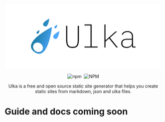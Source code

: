 <p align="center">
    <img width="500" src="./images/cover.png" alt="logo">
</p>
<p align="center">
<a><img alt="npm" src="https://img.shields.io/npm/v/ulka?style=for-the-badge&labelColor=black&color=darkred&logo=npm&label=Ulka"></a>&nbsp;
<a><img alt="NPM" src="https://img.shields.io/npm/l/ulka?color=darkgreen&labelColor=black&style=for-the-badge"></a>
</p>

<p align="center">
    Ulka is a free and open source static site generator that helps you create static sites from markdown, json and ulka files.
</p>

# Guide and docs coming soon
